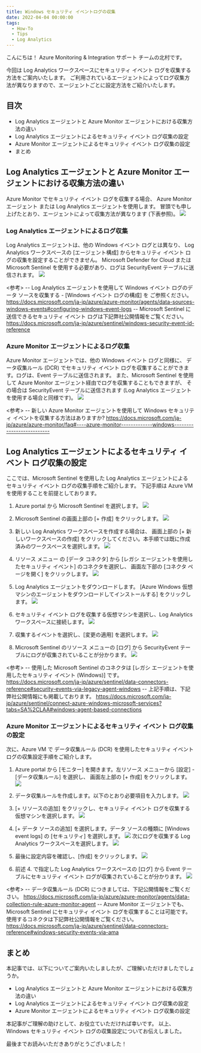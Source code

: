 ```yaml
---
title: Windows セキュリティ イベントログの収集
date: 2022-04-04 00:00:00
tags:
  - How-To
  - Tips
  - Log Analytics
---
```

こんにちは！ Azure Monitoring & Integration サポート チームの北村です。

今回は Log Analytics ワークスペースにセキュリティ イベント ログを収集する方法をご案内いたします。
ご利用されているエージェントによってログ収集方法が異なりますので、エージェントごとに設定方法をご紹介いたします。

<!-- more -->

## 目次
- Log Analytics エージェントと Azure Monitor エージェントにおける収集方法の違い
- Log Analytics エージェントによるセキュリティ イベント ログ収集の設定
- Azure Monitor エージェントによるセキュリティ イベント ログ収集の設定
- まとめ


## Log Analytics エージェントと Azure Monitor エージェントにおける収集方法の違い
Azure Monitor でセキュリティ イベント ログを収集する場合、
Azure Monitor エージェント または Log Analytics エージェントを使用します。
冒頭でも申し上げたとおり、エージェントによって収集方法が異なります (下表参照)。
![](./HowToCollectWindowsSecurityEvents/image01.png)


### Log Analytics エージェントによるログ収集
Log Analytics エージェントは、他の Windows イベント ログとは異なり、
Log Analytics ワークスペースの [エージェント構成] からセキュリティ イベント ログの収集を設定することができません。
Microsoft Defender for Cloud または Microsoft Sentinel を使用する必要があり、ログは SecurityEvent テーブルに送信されます。
![](./HowToCollectWindowsSecurityEvents/image02.png)

<参考>
-- Log Analytics エージェントを使用して Windows イベント ログのデータ ソースを収集する - [Windows イベント ログの構成] を
ご参照ください。
https://docs.microsoft.com/ja-jp/azure/azure-monitor/agents/data-sources-windows-events#configuring-windows-event-logs
-- Microsoft Sentinel に送信できるセキュリティ イベント ログは下記弊社公開情報をご覧ください。
https://docs.microsoft.com/ja-jp/azure/sentinel/windows-security-event-id-reference


### Azure Monitor エージェントによるログ収集
Azure Monitor エージェントでは、他の Windows イベント ログと同様に、
データ収集ルール (DCR) でセキュリティ イベント ログを収集することができます。ログは、Event テーブルに送信されます。
また、Microsoft Sentinel を使用して Azure Monitor エージェント経由でログを収集することもできますが、
その場合は SecurityEvent テーブルに送信されます (Log Analytics エージェントを使用する場合と同様です)。
![](./HowToCollectWindowsSecurityEvents/image03.png)

<参考>
-- 新しい Azure Monitor エージェントを使用して Windows セキュリティ イベントを収集する方法はありますか?
https://docs.microsoft.com/ja-jp/azure/azure-monitor/faq#----azure-monitor-------------windows--------------------------


## Log Analytics エージェントによるセキュリティ イベント ログ収集の設定
ここでは、Microsoft Sentinel を使用した Log Analytics エージェントによる セキュリティ イベント ログの収集手順をご紹介します。
下記手順は Azure VM を使用することを前提としております。
 
1. Azure portal から Microsoft Sentinel を選択します。
![](./HowToCollectWindowsSecurityEvents/LA/step01.png)

2. Microsoft Sentinel の画面上部の [+ 作成] をクリックします。
![](./HowToCollectWindowsSecurityEvents/LA/step02.png)

3. 新しい Log Analytics ワークスペースを作成する場合は、
画面上部の [+ 新しいワークスペースの作成] をクリックしてください。本手順では既に作成済みのワークスペースを選択します。
![](./HowToCollectWindowsSecurityEvents/LA/step03.png)

4. リソース メニュー の [データ コネクタ] から [レガシ エージェントを使用したセキュリティ イベント] のコネクタを選択し、
画面左下部の [コネクタ ページを開く] をクリックします。
![](./HowToCollectWindowsSecurityEvents/LA/step04.png)

5. Log Analytics エージェントをダウンロードします。
[Azure Windows 仮想マシンのエージェントをダウンロードしてインストールする] をクリックします。
![](./HowToCollectWindowsSecurityEvents/LA/step05.png)

6. セキュリティ イベント ログを収集する仮想マシンを選択し、Log Analytics ワークスペースに接続します。
![](./HowToCollectWindowsSecurityEvents/LA/step06.png)

7. 収集するイベントを選択し、[変更の適用] を選択します。
![](./HowToCollectWindowsSecurityEvents/LA/step07.png)

8. Microsoft Sentinel のリソース メニューの [ログ] から SecurityEvent テーブルにログが収集されていることが分かります。
![](./HowToCollectWindowsSecurityEvents/LA/step08.png)

<参考>
-- 使用した Microsoft Sentinel のコネクタは [レガシ エージェントを使用したセキュリティ イベント (Windows)] です。
https://docs.microsoft.com/ja-jp/azure/sentinel/data-connectors-reference#security-events-via-legacy-agent-windows
-- 上記手順は、下記弊社公開情報にも掲載しております。
https://docs.microsoft.com/ja-jp/azure/sentinel/connect-azure-windows-microsoft-services?tabs=SA%2CLAA#windows-agent-based-connections


### Azure Monitor エージェントによるセキュリティ イベント ログ収集の設定
次に、Azure VM で データ収集ルール (DCR) を使用したセキュリティ イベント ログの収集設定手順をご紹介します。

1. Azure portal から [モニター] を開きます。左リソース メニューから [設定] - [データ収集ルール] を選択し、
画面左上部の [+ 作成] をクリックします。
![](./HowToCollectWindowsSecurityEvents/AMA/step01.png)

2. データ収集ルールを作成します。以下のとおり必要項目を入力します。
![](./HowToCollectWindowsSecurityEvents/AMA/step02.png)

3. [+ リソースの追加] をクリックし、セキュリティ イベント ログを収集する仮想マシンを選択します。
![](./HowToCollectWindowsSecurityEvents/AMA/step03.png)

4. [+ データ ソースの追加] を選択します。データ ソースの種類に [Windows event logs] の [セキュリティ] を選択します。
![](./HowToCollectWindowsSecurityEvents/AMA/step04_01.png)
次にログを収集する Log Analytics ワークスペースを選択します。
![](./HowToCollectWindowsSecurityEvents/AMA/step04_02.png)

5. 最後に設定内容を確認し、[作成] をクリックします。
![](./HowToCollectWindowsSecurityEvents/AMA/step05.png)

6. 前述 4. で指定した Log Analytics ワークスペースの [ログ] から Event テーブルにセキュリティ イベント ログが収集されていることが分かります。
![](./HowToCollectWindowsSecurityEvents/AMA/step06.png)

<参考>
-- データ収集ルール (DCR) につきましては、下記公開情報をご覧ください。
https://docs.microsoft.com/ja-jp/azure/azure-monitor/agents/data-collection-rule-azure-monitor-agent
-- Azure Monitor エージェントでも、Microsoft Sentinel にセキュリティ イベント ログを収集することは可能です。
使用するコネクタは下記弊社公開情報をご覧ください。
https://docs.microsoft.com/ja-jp/azure/sentinel/data-connectors-reference#windows-security-events-via-ama


## まとめ
本記事では、以下についてご案内いたしましたが、ご理解いただけましたでしょうか。
 
- Log Analytics エージェントと Azure Monitor エージェントにおける収集方法の違い
- Log Analytics エージェントによるセキュリティ イベント ログ収集の設定
- Azure Monitor エージェントによるセキュリティ イベント ログ収集の設定

本記事がご理解の助けとして、お役立ていただければ幸いです。
以上、Windows セキュリティ イベント ログの収集設定についてお伝えしました。

最後までお読みいただきありがとうございました！
